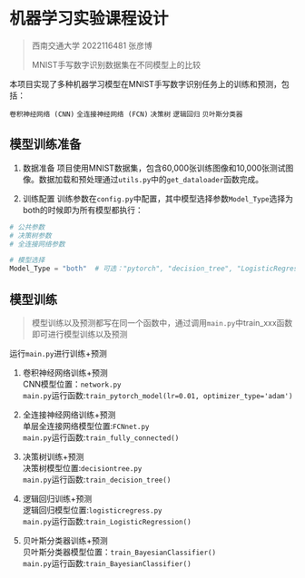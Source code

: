 # 机器学习实验课程设计
> 西南交通大学  2022116481  张彦博
>
>MNIST手写数字识别数据集在不同模型上的比较

本项目实现了多种机器学习模型在MNIST手写数字识别任务上的训练和预测，包括：

`卷积神经网络 (CNN)`
`全连接神经网络 (FCN)`
`决策树`
`逻辑回归`
`贝叶斯分类器`

## 模型训练准备
1. 数据准备
项目使用MNIST数据集，包含60,000张训练图像和10,000张测试图像。数据加载和预处理通过`utils.py`中的`get_dataloader`函数完成。

2. 训练配置
训练参数在`config.py`中配置，其中模型选择参数`Model_Type`选择为both的时候即为所有模型都执行：  
```python  
# 公共参数
# 决策树参数
# 全连接网络参数

# 模型选择
Model_Type = "both"  # 可选："pytorch", "decision_tree", "LogisticRegression", "Bayesian", "FCN" 或 "both"
```

## 模型训练
>模型训练以及预测都写在同一个函数中，通过调用`main.py`中train_xxx函数即可进行模型训练以及预测

运行`main.py`进行训练+预测
1. 卷积神经网络训练+预测  
CNN模型位置：`network.py`  
`main.py`运行函数:`train_pytorch_model(lr=0.01, optimizer_type='adam')`  

2. 全连接神经网络训练+预测     
单层全连接网络模型位置:`FCNnet.py`  
`main.py`运行函数:`train_fully_connected()`

3. 决策树训练+预测  
决策树模型位置:`decisiontree.py`  
`main.py`运行函数:`train_decision_tree()`

4. 逻辑回归训练+预测  
逻辑回归模型位置:`logisticregress.py`  
`main.py`运行函数:`train_LogisticRegression()`

5. 贝叶斯分类器训练+预测  
贝叶斯分类器模型位置：`train_BayesianClassifier()`  
`main.py`运行函数:`train_BayesianClassifier()`
